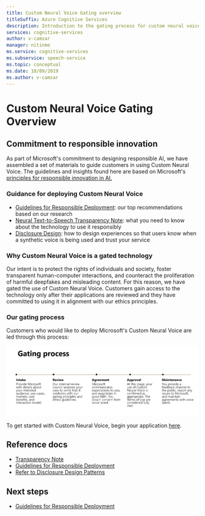 ```yaml
---
title: Custom Neural Voice Gating overview
titleSuffix: Azure Cognitive Services
description: Introduction to the gating process for custom neural voice.
services: cognitive-services
author: v-camsar
manager: nitinme
ms.service: cognitive-services
ms.subservice: speech-service
ms.topic: conceptual
ms.date: 10/09/2019
ms.author: v-camsar
---
```

# Custom Neural Voice Gating Overview

## Commitment to responsible innovation

As part of Microsoft's commitment to designing responsible AI, we have assembled a set of materials to guide customers in using Custom Neural Voice. The guidelines and insights found here are based on Microsoft's [principles for responsible innovation in AI.](https://www.microsoft.com/en-us/AI/our-approach-to-ai)

### Guidance for deploying Custom Neural Voice

- [Guidelines for Responsible Deployment](concepts-deployment-guidelines.md): our top recommendations based on our research
- [Neural Text-to-Speech Transparency Note](concepts-transparency-note.md): what you need to know about the technology to use it responsibly
- [Disclosure Design](concepts-disclosure-guidelines.md): how to design experiences so that users know when a synthetic voice is being used and trust your service

### Why Custom Neural Voice is a gated technology

Our intent is to protect the rights of individuals and society, foster transparent human-computer interactions, and counteract the proliferation of harmful deepfakes and misleading content. For this reason, we have gated the use of Custom Neural Voice. Customers gain access to the technology only after their applications are reviewed and they have committed to using it in alignment with our ethics principles.

### Our gating process

Customers who would like to deploy Microsoft&#39;s Custom Neural Voice are led through this process:

![Gating process](media/responsible-ai/gating-process.png)

To get started with Custom Neural Voice, begin your application [here](https://speech.microsoft.com/customvoice).

## Reference docs

* [Transparency Note](concepts-transparency-note.md)
* [Guidelines for Responsible Deployment](concepts-deployment-guidelines.md)
* [Refer to Disclosure Design Patterns](concepts-disclosure-patterns.md)

## Next steps

* [Guidelines for Responsible Deployment](concepts-deployment-guidelines.md)
